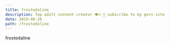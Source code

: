 ```yaml
---
title: frostedaline
description: Top adult content creator 👁♐️ 👑 subscribe to my porn site below IG Missskaylax
date: 2019-08-26
path: /frostedaline
---
```


frostedaline